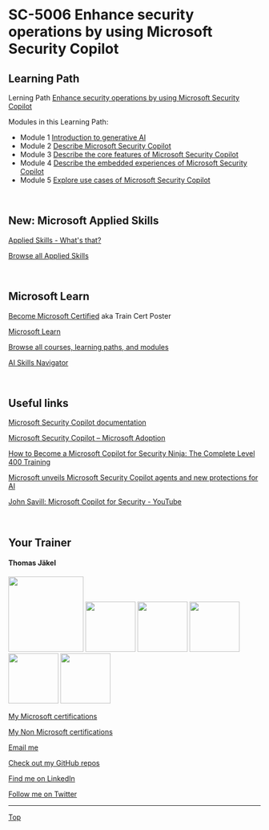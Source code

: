 [LP]: https://learn.microsoft.com/en-us/training/paths/security-copilot-and-ai/
[Mod1]: https://learn.microsoft.com/en-us/training/modules/fundamentals-generative-ai/
[Mod2]: https://learn.microsoft.com/en-us/training/modules/security-copilot-getting-started/
[Mod3]: https://learn.microsoft.com/en-us/training/modules/security-copilot-describe-core-features/
[Mod4]: https://learn.microsoft.com/en-us/training/modules/security-copilot-embedded-experiences/
[Mod5]: https://learn.microsoft.com/en-us/training/modules/security-copilot-exercises/


# SC-5006 Enhance security operations by using Microsoft Security Copilot

<!--
# Seminar 09.04. - 11.04 2024

[Give Feedback]()

[Grab your badge]()

[Get the presentation](pdf/)

<br>
-->

## Learning Path

Lerning Path [Enhance security operations by using Microsoft Security Copilot][LP]

Modules in this Learning Path:
- Module 1 [Introduction to generative AI][Mod1]
- Module 2 [Describe Microsoft Security Copilot][Mod2]
- Module 3 [Describe the core features of Microsoft Security Copilot][Mod3]
- Module 4 [Describe the embedded experiences of Microsoft Security Copilot][Mod4]
- Module 5 [Explore use cases of Microsoft Security Copilot][Mod5]

<br>


## New: Microsoft Applied Skills

[Applied Skills - What's that?](https://learn.microsoft.com/en-us/credentials/)

[Browse all Applied Skills](https://learn.microsoft.com/en-us/credentials/browse/?credential_types=applied%20skills)

<br>


## Microsoft Learn

[Become Microsoft Certified](https://aka.ms/traincertposter) aka Train Cert Poster

[Microsoft Learn](https://learn.microsoft.com)

[Browse all courses, learning paths, and modules](https://learn.microsoft.com/en-us/training/browse/)

[AI Skills Navigator](https://aiskillsnavigator.microsoft.com/en-us)

<br>


## Useful links

[Microsoft Security Copilot documentation](https://learn.microsoft.com/en-us/copilot/security/)

[Microsoft Security Copilot – Microsoft Adoption](https://adoption.microsoft.com/en-us/security-copilot/#it-admin)

[How to Become a Microsoft Copilot for Security Ninja: The Complete Level 400 Training](https://techcommunity.microsoft.com/blog/securitycopilotblog/how-to-become-a-microsoft-security-copilot-ninja-the-complete-level-400-training/4106928)

[Microsoft unveils Microsoft Security Copilot agents and new protections for AI ](https://www.microsoft.com/en-us/security/blog/2025/03/24/microsoft-unveils-microsoft-security-copilot-agents-and-new-protections-for-ai/)

[John Savill: Microsoft Copilot for Security - YouTube](https://www.youtube.com/watch?v=7hNbYOjh-1k)


<br>


## Your Trainer
#### Thomas Jäkel

<img src="https://download69118.blob.core.windows.net/anon/Profilbild.jpg" width="150">
<img src="https://download69118.blob.core.windows.net/anon/Standard MCT Badge Large.png" width=100>
<a href="https://www.credly.com/badges/72439d56-7895-4b92-84bd-fec12c84fd18/public_url"><img src="https://download69118.blob.core.windows.net/anon/mcse-cloud-platform-and-infrastructure-certified-2016.png" width="100"></a>
<a href="https://learn.microsoft.com/api/credentials/share/en-us/tjaekel/A8E4CC3EAA93F4C2?sharingId=EBAFABC36CF6EBDC"><img src="https://download69118.blob.core.windows.net/anon/microsoft-certified-azure-solutions-architect-expert.png" width=100></a>
<a href="https://https://www.credly.com/badges/8ef5f8fb-6b84-4223-add8-4938096c67b2"><img src="https://download69118.blob.core.windows.net/anon/aws-certified-solutions-architect-associate.png" width=100></a>
<a href="https://www.credly.com/badges/7f2c6c3e-d3e3-4e32-9299-adf3278948a3/public_url"><img src="https://download69118.blob.core.windows.net/anon/instructor-recognition-1-000-students-reached.png" width="100"/></a>

[My Microsoft certifications](https://learn.microsoft.com/en-us/users/tjaekel/transcript/d4yjrcx32nome0r)

[My Non Microsoft certifications](https://www.credly.com/users/thomas-jakel)

[Email me](mailto:thomas.jaekel@brainymotion.de)

[Check out my GitHub repos](https://github.com/www42)

[Find me on LinkedIn](https://linkedin.com/in/tjkkll)

[Follow me on Twitter](https://twitter.com/tjkkll)


---

[Top](#sc-5006-enhance-security-operations-by-using-microsoft-security-copilot)
